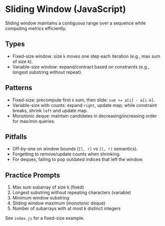 # Sliding Window (JavaScript)

 Sliding window maintains a contiguous range over a sequence while computing metrics efficiently.

 ## Types
 - Fixed-size window: size `k` moves one step each iteration (e.g., max sum of size k).
 - Variable-size window: expand/contract based on constraints (e.g., longest substring without repeat).

 ## Patterns
 - Fixed-size: precompute first `k` sum, then slide: `sum += a[i] - a[i-k]`.
 - Variable-size with counts: expand `right`, update map; while constraint breaks, shrink `left` and update map.
 - Monotonic deque: maintain candidates in decreasing/increasing order for max/min queries.

 ## Pitfalls
 - Off-by-one on window bounds (`[l, r]` vs `[l, r)` semantics).
 - Forgetting to remove/update counts when shrinking.
 - For deques, failing to pop outdated indices that left the window.

 ## Practice Prompts
 1) Max sum subarray of size k (fixed)
 2) Longest substring without repeating characters (variable)
 3) Minimum window substring
 4) Sliding window maximum (monotonic deque)
 5) Number of subarrays with at most k distinct integers

 See `index.js` for a fixed-size example.
